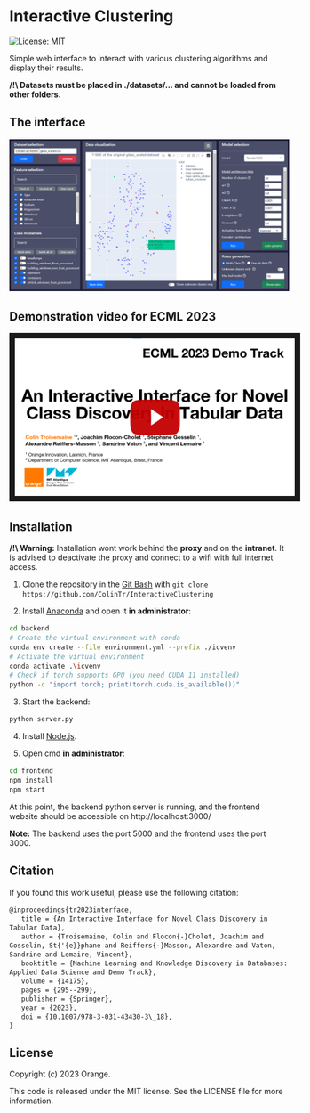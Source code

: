 # Interactive Clustering

[![License: MIT](https://img.shields.io/badge/License-MIT-yellow.svg)](https://opensource.org/licenses/MIT)

Simple web interface to interact with various clustering algorithms and display their results.

**/!\ Datasets must be placed in ./datasets/... and cannot be loaded from other folders.**

## The interface

![Example interface](example_interface.png "Example interface")


## Demonstration video for ECML 2023

<a href="http://www.youtube.com/watch?feature=player_embedded&v=W7ru8NHPj-8&cc_load_policy=1" target="_blank">
 <img src="youtube_thumbnail.png" alt="Watch the video" border="10" />
</a>


## Installation

**/!\ Warning:**
Installation wont work behind the **proxy** and on the **intranet**.
It is advised to deactivate the proxy and connect to a wifi with full internet access.


1) Clone the repository in the [Git Bash](https://git-scm.com/downloads) with `git clone https://github.com/ColinTr/InteractiveClustering`

2) Install [Anaconda](https://docs.anaconda.com/anaconda/install/index.html) and open it **in administrator**:
```bash
cd backend
# Create the virtual environment with conda
conda env create --file environment.yml --prefix ./icvenv
# Activate the virtual environment
conda activate .\icvenv
# Check if torch supports GPU (you need CUDA 11 installed)
python -c "import torch; print(torch.cuda.is_available())"
```

3) Start the backend:
```bash
python server.py
```

4) Install [Node.js](https://nodejs.org/en/).

5) Open cmd **in administrator**:

```bash
cd frontend
npm install
npm start
```

At this point, the backend python server is running, and the frontend website should be accessible on http://localhost:3000/

**Note:** The backend uses the port 5000 and the frontend uses the port 3000.


## Citation
If you found this work useful, please use the following citation:
```
@inproceedings{tr2023interface,
   title = {An Interactive Interface for Novel Class Discovery in Tabular Data},
   author = {Troisemaine, Colin and Flocon{-}Cholet, Joachim and Gosselin, St{'{e}}phane and Reiffers{-}Masson, Alexandre and Vaton, Sandrine and Lemaire, Vincent},
   booktitle = {Machine Learning and Knowledge Discovery in Databases: Applied Data Science and Demo Track},
   volume = {14175},
   pages = {295--299},
   publisher = {Springer},
   year = {2023},
   doi = {10.1007/978-3-031-43430-3\_18},
}
```

## License

Copyright (c) 2023 Orange.

This code is released under the MIT license. See the LICENSE file for more information.
